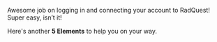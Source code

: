 Awesome job on logging in and connecting your account to RadQuest! Super easy, isn’t it!

Here's another **5 Elements** to help you on your way.
